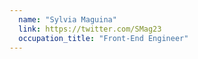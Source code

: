 ```yaml
---
  name: "Sylvia Maguina"
  link: https://twitter.com/SMag23
  occupation_title: "Front-End Engineer"
---
```

